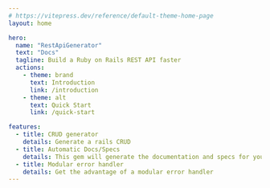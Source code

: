 ```yaml
---
# https://vitepress.dev/reference/default-theme-home-page
layout: home

hero:
  name: "RestApiGenerator"
  text: "Docs"
  tagline: Build a Ruby on Rails REST API faster
  actions:
    - theme: brand
      text: Introduction
      link: /introduction
    - theme: alt
      text: Quick Start
      link: /quick-start

features:
  - title: CRUD generator
    details: Generate a rails CRUD
  - title: Automatic Docs/Specs
    details: This gem will generate the documentation and specs for you
  - title: Modular error handler
    details: Get the advantage of a modular error handler
---
```



